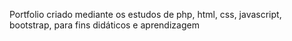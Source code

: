 Portfolio criado mediante os estudos de php, html, css, javascript, bootstrap, para fins didáticos e aprendizagem
